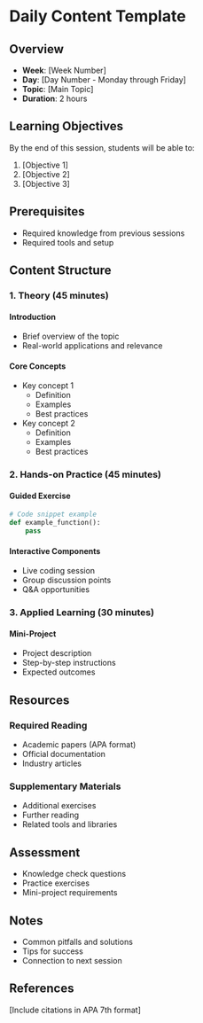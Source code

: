 # Daily Content Template

## Overview
- **Week**: [Week Number]
- **Day**: [Day Number - Monday through Friday]
- **Topic**: [Main Topic]
- **Duration**: 2 hours

## Learning Objectives
By the end of this session, students will be able to:
1. [Objective 1]
2. [Objective 2]
3. [Objective 3]

## Prerequisites
- Required knowledge from previous sessions
- Required tools and setup

## Content Structure

### 1. Theory (45 minutes)
#### Introduction
- Brief overview of the topic
- Real-world applications and relevance

#### Core Concepts
- Key concept 1
  - Definition
  - Examples
  - Best practices
- Key concept 2
  - Definition
  - Examples
  - Best practices

### 2. Hands-on Practice (45 minutes)
#### Guided Exercise
```python
# Code snippet example
def example_function():
    pass
```

#### Interactive Components
- Live coding session
- Group discussion points
- Q&A opportunities

### 3. Applied Learning (30 minutes)
#### Mini-Project
- Project description
- Step-by-step instructions
- Expected outcomes

## Resources
### Required Reading
- Academic papers (APA format)
- Official documentation
- Industry articles

### Supplementary Materials
- Additional exercises
- Further reading
- Related tools and libraries

## Assessment
- Knowledge check questions
- Practice exercises
- Mini-project requirements

## Notes
- Common pitfalls and solutions
- Tips for success
- Connection to next session

## References
[Include citations in APA 7th format]
